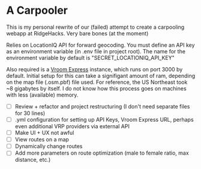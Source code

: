 # A Carpooler

This is my personal rewrite of our (failed) attempt to create a carpooling webapp at RidgeHacks. Very bare bones (at the moment)

Relies on LocationIQ API for forward geocoding. You must define an API key as an environment variable (in .env file in project root). The name for the environment variable by default is "SECRET_LOCATIONIQ_API_KEY"

Also required is a  [Vroom Express](https://github.com/VROOM-Project/vroom-express) instance, which runs on port 3000 by default. Initial setup for this can take a signifigant amount of ram, depending on the map file (.osm.pbf) file used. For reference, the US Northeast took ~8 gigabytes by itself. I do not know how this process goes on machines with less (available) memory.

- [ ] Review + refactor and project restructuring (I don't need separate files for 30 lines)
- [ ] .yml configuration for setting up API Keys, Vroom Express URL, perhaps even additional VRP providers via external API
- [ ] Make UI + UX not awful
- [ ] View routes on a map
- [ ] Dynamically change routes
- [ ] Add more parameters on route optimization (male to female ratio, max distance, etc.)
